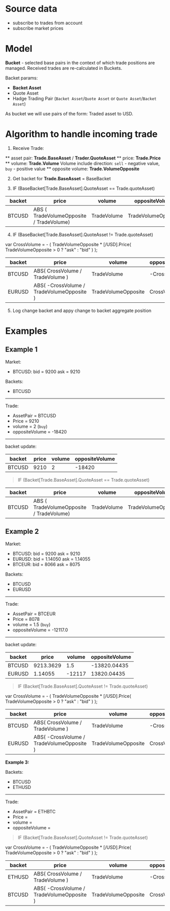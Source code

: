 # Source data

* subscribe to trades from account
* subscribe market prices

# Model

**Bucket** - selected base pairs in the context of which trade positions are managed.
Received trades are re-calculated in Buckets.

Backet params:

* **Backet Asset**
* Quote Asset
* Hadge Trading Pair (`Backet Asset`/`Quote Asset` or `Quote Asset`/`Backet Asset`)

As bucket we will use pairs of the form: Traded asset to USD.

# Algorithm to handle incoming trade

1. Receive Trade:

** asset pair: **Trade.BaseAsset** / **Trader.QuoteAsset**
** price: **Trade.Price**
** volume: **Trade.Volume**  Volume include direction: `sell` - negative value, `buy` - positive value
** opposite volume: **Trade.VolumeOpposite**

2. Get backet for **Trade.BaseAsset** = BaseBacket

3. IF (BaseBacket[Trade.BaseAsset].QuoteAsset == Trade.quoteAsset)

| backet | price | volume | oppositeVolume |
| ------ | ----- | ------ | -------------- |
| BTCUSD | ABS ( TradeVolumeOpposite / TradeVolume) | TradeVolume | TradeVolumeOpposite |

4. IF (BaseBacket[Trade.BaseAsset].QuoteAsset != Trade.quoteAsset)

var CrossVolume = - ( TradeVolumeOpposite * [<QuoteAsset>/USD].Price( TradeVolumeOpposite > 0 ? "ask" : "bid" ) );

| backet | price | volume | oppositeVolume |
| ------ | ----- | ------ | -------------- |
| BTCUSD | ABS( CrossVolume / TradeVolume ) | TradeVolume | -CrossVolume |
| EURUSD | ABS( -CrossVolume / TradeVolumeOpposite ) | TradeVolumeOpposite | CrossVolume |

5. Log change backet and appy change to backet aggregate position



# Examples

## Example 1

Market:

* BTCUSD: bid = 9200 ask = 9210

Backets:

* BTCUSD

---

Trade:

* AssetPair = BTCUSD
* Price = 9210
* volume = 2 (`buy`)
* oppositeVolume = -18420

---

backet update:

| backet | price | volume | oppositeVolume |
| ------ | ----- | ------ | -------------- |
| BTCUSD | 9210 | 2 | -18420 |


> IF (Backet[Trade.BaseAsset].QuoteAsset == Trade.quoteAsset)

| backet | price | volume | oppositeVolume |
| ------ | ----- | ------ | -------------- |
| BTCUSD | ABS ( TradeVolumeOpposite / TradeVolume) | TradeVolume | TradeVolumeOpposite |


## Example 2

Market:

* BTCUSD: bid = 9200 ask = 9210
* EURUSD: bid = 1.14050 ask = 1.14055
* BTCEUR: bid = 8066 ask = 8075

Backets:

* BTCUSD
* EURUSD

---

Trade:

* AssetPair = BTCEUR
* Price = 8078
* volume = 1.5 (`buy`)
* oppositeVolume = -12117.0

---

backet update:

| backet | price | volume | oppositeVolume |
| ------ | ----- | ------ | -------------- |
| BTCUSD | 9213.3629 | 1.5 | -13820.04435 |
| EURUSD | 1.14055 | -12117 | 13820.04435 |


> IF (Backet[Trade.BaseAsset].QuoteAsset != Trade.quoteAsset)

var CrossVolume = - ( TradeVolumeOpposite * [<QuoteAsset>/USD].Price( TradeVolumeOpposite > 0 ? "ask" : "bid" ) );

| backet | price | volume | oppositeVolume |
| ------ | ----- | ------ | -------------- |
| BTCUSD | ABS( CrossVolume / TradeVolume ) | TradeVolume | -CrossVolume |
| EURUSD | ABS( -CrossVolume / TradeVolumeOpposite ) | TradeVolumeOpposite | CrossVolume |




**Example 3:**

Backets:

* BTCUSD
* ETHUSD

---

Trade:

* AssetPair = ETHBTC
* Price = 
* volume = 
* oppositeVolume = 


> IF (Backet[Trade.BaseAsset].QuoteAsset != Trade.quoteAsset)

var CrossVolume = - ( TradeVolumeOpposite * [<QuoteAsset>/USD].Price( TradeVolumeOpposite > 0 ? "ask" : "bid" ) );

| backet | price | volume | oppositeVolume |
| ------ | ----- | ------ | -------------- |
| ETHUSD | ABS( CrossVolume / TradeVolume ) | TradeVolume | -CrossVolume |
| BTCUSD | ABS( -CrossVolume / TradeVolumeOpposite ) | TradeVolumeOpposite | CrossVolume |







